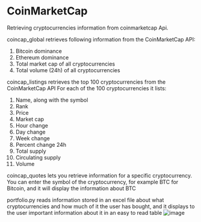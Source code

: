 # CoinMarketCap
Retrieving cryptocurrencies information from coinmarketcap Api. 

coincap_global retrieves following information from the CoinMarketCap API:
1) Bitcoin dominance
2) Ethereum dominance
3) Total market cap of all cryptocurrencies
4) Total volume (24h) of all cryptocurrencies


coincap_listings retrieves the top 100 cryptocurrencies from the CoinMarketCap API
For each of the 100 cryptocurrencies it lists:
1) Name, along with the symbol
2) Rank
3) Price
4) Market cap
5) Hour change
6) Day change
7) Week change
8) Percent change 24h
9) Total supply
10) Circulating supply
11) Volume

coincap_quotes lets you retrieve information for a specific cryptocurrency. You can enter the symbol of the cryptocurrency, for example BTC for Bitcoin, and it will display the information about BTC

portfolio.py reads information stored in an excel file about what cryptocurrencies and how much of it the user has bought, and it displays to the user important information about it in an easy to read table
![image](https://user-images.githubusercontent.com/55329336/213912283-88066dd1-46a9-4003-8ba5-5b3495eaf965.png)
